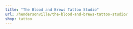 ```yaml
---
title: "The Blood and Brews Tattoo Studio"
url: /hendersonville/the-blood-and-brews-tattoo-studio/
shop: tattoo
---
```

